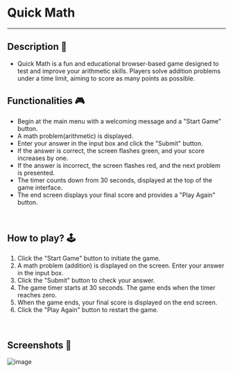 # **Quick Math**

---


## **Description 📃**

- Quick Math is a fun and educational browser-based game designed to test and improve your arithmetic skills. Players solve addition problems under a time limit, aiming to score as many points as possible.



## **Functionalities 🎮**

- Begin at the main menu with a welcoming message and a "Start Game" button.
- A math problem(arithmetic) is displayed.
- Enter your answer in the input box and click the "Submit" button.
- If the answer is correct, the screen flashes green, and your score increases by one.
- If the answer is incorrect, the screen flashes red, and the next problem is presented.
- The timer counts down from 30 seconds, displayed at the top of the game interface.
- The end screen displays your final score and provides a "Play Again" button.

<br>

## **How to play? 🕹️**

1. Click the "Start Game" button to initiate the game.
2. A math problem (addition) is displayed on the screen. Enter your answer in the input box.
3. Click the "Submit" button to check your answer.
4. The game timer starts at 30 seconds. The game ends when the timer reaches zero.
5. When the game ends, your final score is displayed on the end screen.
6. Click the "Play Again" button to restart the game.


<br>

## **Screenshots 📸**

![image](https://github.com/kunjgit/GameZone/blob/main/assets/images/Quick_Math.png)


<br>
